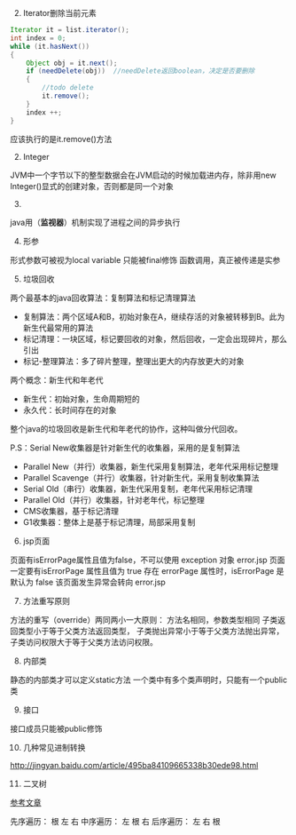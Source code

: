 
2. Iterator删除当前元素
```java
Iterator it = list.iterator();
int index = 0;
while (it.hasNext())
{
    Object obj = it.next();
    if (needDelete(obj))  //needDelete返回boolean，决定是否要删除
    {
        //todo delete
        it.remove();
    }
    index ++;
}
```
应该执行的是it.remove()方法

2. Integer

JVM中一个字节以下的整型数据会在JVM启动的时候加载进内存，除非用new Integer()显式的创建对象，否则都是同一个对象

3.  
java用（**监视器**）机制实现了进程之间的异步执行

4. 形参

形式参数可被视为local variable
只能被final修饰
函数调用，真正被传递是实参

5. 垃圾回收

两个最基本的java回收算法：复制算法和标记清理算法
* 复制算法：两个区域A和B，初始对象在A，继续存活的对象被转移到B。此为新生代最常用的算法
* 标记清理：一块区域，标记要回收的对象，然后回收，一定会出现碎片，那么引出
 * 标记-整理算法：多了碎片整理，整理出更大的内存放更大的对象

两个概念：新生代和年老代
* 新生代：初始对象，生命周期短的
* 永久代：长时间存在的对象

整个java的垃圾回收是新生代和年老代的协作，这种叫做分代回收。

P.S：Serial New收集器是针对新生代的收集器，采用的是复制算法
* Parallel New（并行）收集器，新生代采用复制算法，老年代采用标记整理
* Parallel  Scavenge（并行）收集器，针对新生代，采用复制收集算法
* Serial Old（串行）收集器，新生代采用复制，老年代采用标记清理
* Parallel   Old（并行）收集器，针对老年代，标记整理
* CMS收集器，基于标记清理
* G1收集器：整体上是基于标记清理，局部采用复制

6. jsp页面

页面有isErrorPage属性且值为false，不可以使用 exception 对象
error.jsp 页面一定要有isErrorPage 属性且值为 true
存在 errorPage 属性时，isErrorPage 是默认为 false
该页面发生异常会转向 error.jsp

7. 方法重写原则

方法的重写（override）两同两小一大原则：
方法名相同，参数类型相同
子类返回类型小于等于父类方法返回类型，
子类抛出异常小于等于父类方法抛出异常，
子类访问权限大于等于父类方法访问权限。

8. 内部类

静态的内部类才可以定义static方法
一个类中有多个类声明时，只能有一个public类

9. 接口

接口成员只能被public修饰


10. 几种常见进制转换

http://jingyan.baidu.com/article/495ba84109665338b30ede98.html


11. 二叉树

[参考文章](http://blog.csdn.net/pony_maggie/article/details/38390513)


先序遍历： 根 左 右
中序遍历： 左 根 右
后序遍历： 左 右 根

